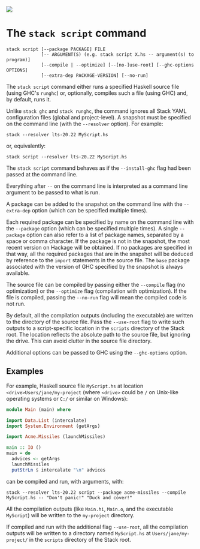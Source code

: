 <div class="hidden-warning"><a href="https://docs.haskellstack.org/"><img src="https://cdn.jsdelivr.net/gh/commercialhaskell/stack/doc/img/hidden-warning.svg"></a></div>

# The `stack script` command

~~~text
stack script [--package PACKAGE] FILE
             [-- ARGUMENT(S) (e.g. stack script X.hs -- argument(s) to program)]
             [--compile | --optimize] [--[no-]use-root] [--ghc-options OPTIONS]
             [--extra-dep PACKAGE-VERSION] [--no-run]
~~~

The `stack script` command either runs a specified Haskell source file (using
GHC's `runghc`) or, optionally, compiles such a file (using GHC) and, by
default, runs it.

Unlike `stack ghc` and `stack runghc`, the command ignores all Stack YAML
configuration files (global and project-level). A snapshot must be specified on
the command line (with the `--resolver` option). For example:

~~~text
stack --resolver lts-20.22 MyScript.hs
~~~

or, equivalently:

~~~text
stack script --resolver lts-20.22 MyScript.hs
~~~

The `stack script` command behaves as if the `--install-ghc` flag had been
passed at the command line.

Everything after `--` on the command line is interpreted as a command line
argument to be passed to what is run.

A package can be added to the snapshot on the command line with the
`--extra-dep` option (which can be specified multiple times).

Each required package can be specified by name on the command line with the
`--package` option (which can be specified multiple times). A single `--package`
option can also refer to a list of package names, separated by a space or comma
character. If the package is not in the snapshot, the most recent version on
Hackage will be obtained. If no packages are specified in that way, all the
required packages that are in the snapshot will be deduced by reference to the
`import` statements in the source file. The `base` package associated with the
version of GHC specified by the snapshot is always available.

The source file can be compiled by passing either the `--compile` flag (no
optimization) or the `--optimize` flag (compilation with optimization). If the
file is compiled, passing the `--no-run` flag will mean the compiled code is not
run.

By default, all the compilation outputs (including the executable) are written
to the directory of the source file. Pass the `--use-root` flag to write such
outputs to a script-specific location in the `scripts` directory of the Stack
root. The location reflects the absolute path to the source file, but ignoring
the drive. This can avoid clutter in the source file directory.

Additional options can be passed to GHC using the `--ghc-options` option.

## Examples

For example, Haskell source file `MyScript.hs` at location
`<drive>Users/jane/my-project` (where `<drive>` could be `/` on Unix-like
operating systems or `C:/` or similar on Windows):

~~~haskell
module Main (main) where

import Data.List (intercalate)
import System.Environment (getArgs)

import Acme.Missiles (launchMissiles)

main :: IO ()
main = do
  advices <- getArgs
  launchMissiles
  putStrLn $ intercalate "\n" advices
~~~

can be compiled and run, with arguments, with:

~~~text
stack --resolver lts-20.22 script --package acme-missiles --compile MyScript.hs -- "Don't panic!" "Duck and cover!"
~~~

All the compilation outputs (like `Main.hi`, `Main.o`, and the executable
`MyScript`) will be written to the `my-project` directory.

If compiled and run with the additional flag `--use-root`, all the compilation
outputs will be written to a directory named `MyScript.hs` at
`Users/jane/my-project/` in the `scripts` directory of the Stack root.
